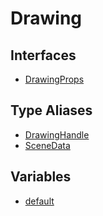 # Drawing

## Interfaces

- [DrawingProps](interfaces/DrawingProps.md)

## Type Aliases

- [DrawingHandle](type-aliases/DrawingHandle.md)
- [SceneData](type-aliases/SceneData.md)

## Variables

- [default](variables/default.md)
